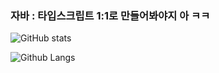 ### 자바 : 타입스크립트 1:1로 만들어봐야지 아 ㅋㅋ

![GitHub stats](https://github-readme-stats.vercel.app/api?username=goldfrosch&show_icons=true&theme=tokyonight)

![Github Langs](https://github-readme-stats.vercel.app/api/top-langs/?username=goldfrosch&theme=tokyonight)
